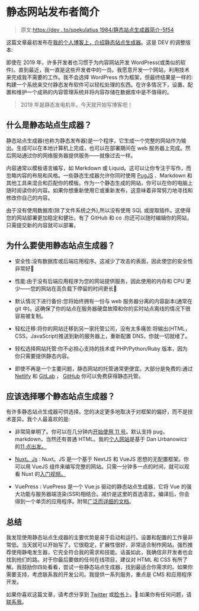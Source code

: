 # 静态网站发布者简介

> 原文:[https://dev . to/spekulatius 1984/静态站点生成器简介-5f54](https://dev.to/spekulatius1984/introduction-to-static-site-generators-5f54)

这篇文章最初发布在[我的个人博客上，介绍静态站点生成器](https://peterthaleikis.com/posts/introduction-to-static-site-generators/)。这是 DEV 的调整版本:

即使在 2019 年，许多开发者也习惯于为内容网站开发 WordPress(或类似的软件)。直到最近，我一直是这些开发者中的一员。我愿意开发一个网站，利用技术来完成我不需要的工作。我不会选择 WordPress 作为框架，但最终结果是一样的:构建一个系统来交付静态发布软件可以轻松处理的东西。在许多情况下，设置、配置和维护一个成熟的内容管理系统并将内容存储在数据库中是不值得的。

> 2019 年是静态发电机年。今天就开始写博客吧！

## [](#what-is-a-static-site-generator)什么是静态站点生成器？

静态站点生成器(也称为静态发布器)是一个程序，它生成一个完整的网站作为输出。生成可以在本地计算机上完成，也可以在部署期间在 web 服务器上完成。然后网站通过你的网络服务器提供服务——就像过去一样。

内容通常以模板语言编写，如 Markdown 或 Liquid。这可以让你专注于写作，而忽略内容的布局和风格。一些静态生成器允许你同时使用 [PugJS](https://pugjs.org) 、Markdown 和其他工具来混合和匹配你的模板。作为一个静态生成的网站，你可以在你的电脑上随时阅读你的内容。如果你想重新使用它或重新发布，这意味着非常努力地寻找和修改你自己的内容。

由于没有使用数据库(除了文件系统之外),所以没有使用 SQL 或提取插件。这使得您的网站部署更加稳定和健壮。有了 GitHub 和 co .你还可以随时编辑你的网站，只需提交新的内容就可以部署。

## [](#why-using-a-static-site-generator)为什么要使用静态站点生成器？

*   安全性:没有数据库或后端应用程序。这减少了攻击的表面，因此使您的安全性非常好🔐️

*   性能:由于没有后端应用程序为您的网站提供服务，因此使用的内存和 CPU 更少——您的网站在高负载下停留的时间更长💪️

*   默认情况下进行备份:您将始终拥有一份与 web 服务器分离的内容副本(通常在 git 中)。这确保了你的站点在服务器硬盘故障和你的实时站点离线的情况下很容易被复制。

*   轻松迁移:将你的网站迁移到另一家托管公司，没有太多痛苦:将输出(HTML，CSS，JavaScript)推送到新的服务器上，重新配置 DNS，你就一切就绪了。

*   轻松选择网站托管:你不必担心支持的技术或 PHP/Python/Ruby 版本，因为你只需要提供静态内容。

*   即使不再是一个主要问题，静态网站的托管通常更便宜。大部分是免费的:通过 [Netlify](https://netlify.com) 和 [GitLab](https://about.gitlab.com/product/pages/) ， [GitHub](https://pages.github.com/) 你可以免费获得静态托管。

## [](#which-static-site-generator-should-i-choose)应该选择哪个静态站点生成器？

有许多静态站点生成器可供选择。您的决定更多地取决于对框架的偏好，而不是技术差异。我个人最喜欢的是:

*   非常简单明了。你可以在几分钟内[开始使用 11 号](https://www.11ty.io/docs/getting-started/)。默认支持 pug，markdown，当然还有普通 HTML。我的[个人网站](https://peterthaleikis.com)是基于 Dan Urbanowicz 的[11 点出发。](https://github.com/danurbanowicz/eleventy-netlify-boilerplate)

*   [Nuxt。Js](https://nuxtjs.org/) : Nuxt。JS 是一个基于 NextJS 和 VueJS 思想的无配置框架。你可以用 VueJS 组件来编写完整的网站。只需一分钟多一点的时间，就可以观看 Nuxt 的[入门视频。](https://nuxtjs.org/examples)

*   VuePress : VuePress 是一个 Vue.js 驱动的静态站点生成器，它将 Vue 的强大功能与服务器端渲染(SSR)相结合。减价是这里的首选语言。编译后，你会得到一个单页的应用程序。附带[广泛而详细的文档](https://vuepress.vuejs.org/default-theme-config/#homepage)。

## [](#summary)总结

我发现使用静态站点生成器的主要优势是易于启动和运行。设置和配置的工作量非常低。当天就可以开始写了。它很稳定，扩展性很好，非常适合制作网站。强烈推荐使用静电发生器，它完全符合我的需求和技能。话虽如此，我确信非开发者也会找到他们的路。对于你最后要做的任何在线项目，建议对 HTML 和 CSS 有所了解。我鼓励你四处看看，尝试一些静态站点生成器，找到最适合你需求的。如果你需要支持，考虑联系我的开发公司。我提供一系列服务，重点是 CMS 和应用程序开发。

如果你喜欢这篇文章，请考虑分享到 [Twitter](https://twitter.com/intent/tweet?text=Introduction%20into%20Static%20Site%20Generators%0A%0Ahttps%3A%2F%2Fpeterthaleikis.com%2Fposts%2Fintroduction-to-static-site-generators%2F&via=spekulatius1984) 或[脸书](https://www.facebook.com/sharer/sharer.php?u=https://peterthaleikis.com/posts/introduction-to-static-site-generators/)上。🙏️:如果你有任何问题，请[联系我](https://peterthaleikis.com/contact)。